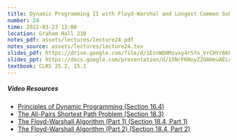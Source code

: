 ```yaml
---
title: Dynamic Programming II with Floyd-Warshal and Longest Common Subsequence
number: 24
time: 2022-03-23 12:00
location: Graham Hall 210
notes_pdf: assets/lectures/lecture24.pdf
notes_source: assets/lectures/lecture24.tex
slides_pdf: https://drive.google.com/file/d/1EznWQ0Mzvxy4rSfo_VrCHYr6Kh1SVxdG/view?usp=sharing
slides_ppt: https://docs.google.com/presentation/d/1XNrFKNuyZZdAHeuAELene9THELvkzmKnnjDI9n1dsIM/edit?usp=sharing
textbook: CLRS 25.2, 15.1
---
```


##### Video Resources
- [Principles of Dynamic Programming (Section 16.4)](https://www.youtube.com/watch?v=27nK8C-GCPM&list=PLXFMmlk03Dt5EMI2s2WQBsLsZl7A5HEK6&index=43)
- [The All-Pairs Shortest Path Problem (Section 18.3)](https://www.youtube.com/watch?v=TENbWZPz3Ho&list=PLXFMmlk03Dt5EMI2s2WQBsLsZl7A5HEK6&index=62)
- [The Floyd-Warshall Algorithm (Part 1) (Section 18.4, Part 1)](https://www.youtube.com/watch?v=ogcvCr02gqM&list=PLXFMmlk03Dt5EMI2s2WQBsLsZl7A5HEK6&index=63)
- [The Floyd-Warshall Algorithm (Part 2) (Section 18.4, Part 2)](https://www.youtube.com/watch?v=3cBHwPjDZxg&list=PLXFMmlk03Dt5EMI2s2WQBsLsZl7A5HEK6&index=64)